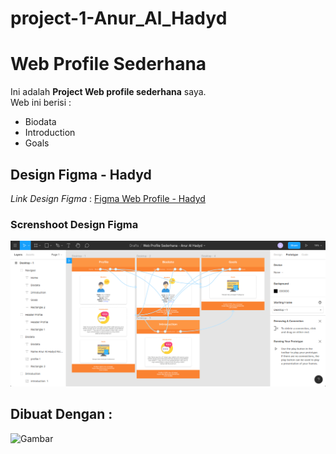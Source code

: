 # project-1-Anur_Al_Hadyd

# Web Profile Sederhana

Ini adalah **Project Web profile sederhana** saya.<br>Web ini berisi :

* Biodata
* Introduction
* Goals

## Design Figma - Hadyd

_Link Design Figma_ : [Figma Web Profile - Hadyd](https://www.figma.com/file/GCvNw0k5ezBECGfTrjhevr/Web-Profile-Sederhana-Anur-Al-Hadyd?node-id=0%3A1)

### Screnshoot Design Figma

![Gambar](assets/Image/figma-profile-screnshoot.png)

## Dibuat Dengan :

![Gambar](https://pngimage.net/wp-content/uploads/2018/06/html-css-logo-png.png)

